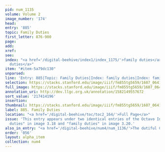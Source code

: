 ```yaml
---
pid: num_1135
volume: Volume 2
image_number: '174'
head:
entry: '885'
topic: Family Duties
first_letter: 876-900
page:
add:
xref:
see:
index: "<a href='/digital-beehive/index1/index_1175/'>family duties</a>|<a href='/digital-beehive/index1/index_1175/'>family
  duties</a>"
item: "#item-5a79dc130"
unparsed:
line: 'Entry: 885|Topic: Family Duties|Index: family duties|Index: family duties|#item-5a79dc130'
selection: https://stacks.stanford.edu/image/iiif/fm855tg5659/1607_0641/928,4196,2816,279/full/0/default.jpg
full_image: https://stacks.stanford.edu/image/iiif/fm855tg5659/1607_0641/full/full/0/default.jpg
annotation_uri: http://dev.llgc.org.uk/annotation/1582149557672
sort_value: '217414196'
insertion:
thumbnail: https://stacks.stanford.edu/image/iiif/fm855tg5659/1607_0641/928,4196,600,180/250,/0/default.jpg
label: 885. Family Duties
location: "<a href='/digital-beehive/toc/toc2_164/'>Full Page</a>"
issue: 'This entry appears under two identical entries of the Octavo Index: "family
  duties" in image 3.18 and "family duties" in image 3.20.'
also_in_entry: "<a href='/digital-beehive/num4/num_1136/'>The dutiful Childs Promises</a>"
order: '056'
layout: alpha_item
collection: num4
---
```

